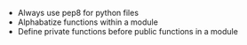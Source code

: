 - Always use pep8 for python files
- Alphabatize functions within a module
- Define private functions before public functions in a module